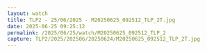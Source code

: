```yaml
---
layout: watch
title: TLP2 - 25/06/2025 - M20250625_092512_TLP_2T.jpg
date: 2025-06-25 09:25:12
permalink: /2025/06/25/watch/M20250625_092512_TLP_2
capture: TLP2/2025/202506/20250624/M20250625_092512_TLP_2T.jpg
---
```

